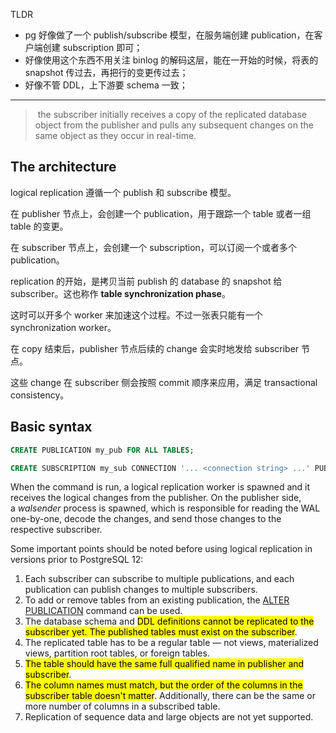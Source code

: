 TLDR

- pg 好像做了一个 publish/subscribe 模型，在服务端创建 publication，在客户端创建 subscription 即可；
- 好像使用这个东西不用关注 binlog 的解码这层，能在一开始的时候，将表的 snapshot 传过去，再把行的变更传过去；
- 好像不管 DDL，上下游要 schema 一致；

---

>  the subscriber initially receives a copy of the replicated database object from the publisher and pulls any subsequent changes on the same object as they occur in real-time.

## The architecture

logical replication 遵循一个 publish 和 subscribe 模型。

在 publisher 节点上，会创建一个 publication，用于跟踪一个 table 或者一组 table 的变更。

在 subscriber 节点上，会创建一个 subscription，可以订阅一个或者多个 publication。

replication 的开始，是拷贝当前 publish 的 database 的 snapshot 给 subscriber。这也称作 **table synchronization phase**。

这时可以开多个 worker 来加速这个过程。不过一张表只能有一个 synchronization worker。

在 copy 结束后，publisher 节点后续的 change 会实时地发给 subscriber 节点。

这些 change 在 subscriber 侧会按照 commit 顺序来应用，满足 transactional consistency。

## Basic syntax

```sql
CREATE PUBLICATION my_pub FOR ALL TABLES;
```

```sql
CREATE SUBSCRIPTION my_sub CONNECTION '... <connection string> ...' PUBLICATION my_pub;
```

When the command is run, a logical replication worker is spawned and it receives the logical changes from the publisher. On the publisher side, a _walsender_ process is spawned, which is responsible for reading the WAL one-by-one, decode the changes, and send those changes to the respective subscriber.

Some important points should be noted before using logical replication in versions prior to PostgreSQL 12:

1. Each subscriber can subscribe to multiple publications, and each publication can publish changes to multiple subscribers.
2. To add or remove tables from an existing publication, the [ALTER PUBLICATION](https://www.postgresql.org/docs/10/sql-alterpublication.html) command can be used.
3. The database schema and <mark>DDL definitions cannot be replicated to the subscriber yet. The published tables must exist on the subscriber</mark>. 
4. The replicated table has to be a regular table — not views, materialized views, partition root tables, or foreign tables.
5. <mark>The table should have the same full qualified name in publisher and subscriber</mark>.
6. <mark>The column names must match, but the order of the columns in the subscriber table doesn't matter</mark>. Additionally, there can be the same or more number of columns in a subscribed table.
7. Replication of sequence data and large objects are not yet supported.
